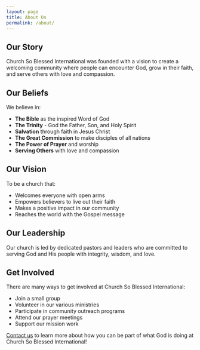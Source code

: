 ```yaml
---
layout: page
title: About Us
permalink: /about/
---
```


## Our Story

Church So Blessed International was founded with a vision to create a welcoming community where people can encounter God, grow in their faith, and serve others with love and compassion.

## Our Beliefs

We believe in:
- **The Bible** as the inspired Word of God
- **The Trinity** - God the Father, Son, and Holy Spirit
- **Salvation** through faith in Jesus Christ
- **The Great Commission** to make disciples of all nations
- **The Power of Prayer** and worship
- **Serving Others** with love and compassion

## Our Vision

To be a church that:
- Welcomes everyone with open arms
- Empowers believers to live out their faith
- Makes a positive impact in our community
- Reaches the world with the Gospel message

## Our Leadership

Our church is led by dedicated pastors and leaders who are committed to serving God and His people with integrity, wisdom, and love.

## Get Involved

There are many ways to get involved at Church So Blessed International:
- Join a small group
- Volunteer in our various ministries
- Participate in community outreach programs
- Attend our prayer meetings
- Support our mission work

[Contact us](/contact) to learn more about how you can be part of what God is doing at Church So Blessed International!
